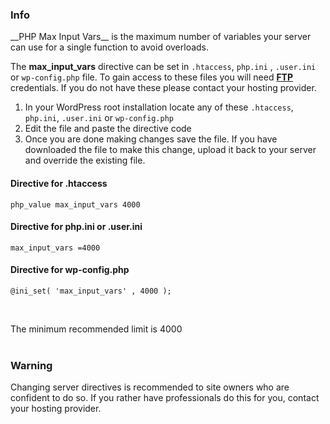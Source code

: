 <div class="thz-notification thz-notification-blue thz-align-left">
	<h3 class="thz-notification-title">Info</h3>
	<div markdown="1">__PHP Max Input Vars__ is the maximum number of variables your server can use for a single function to avoid overloads.</div>
</div>


The __max_input_vars__ directive can be set in `.htaccess`, `php.ini` , `.user.ini` or `wp-config.php` file. To gain access to these files you will need __[FTP](http://en.wikipedia.org/wiki/File_Transfer_Protocol)__ credentials. If you do not have these please contact your hosting provider.

1. In your WordPress root installation locate any of these `.htaccess`, `php.ini`, `.user.ini` or `wp-config.php`
2. Edit the file and paste the directive code
3. Once you are done making changes save the file. If you have downloaded the file to make this change, upload it back to your server and override the existing file.


#### Directive for .htaccess
```
php_value max_input_vars 4000
```
	
#### Directive for php.ini or .user.ini
```
max_input_vars =4000
```

#### Directive for wp-config.php
```
@ini_set( 'max_input_vars' , 4000 );
```
&nbsp;
<div class="thz-notification thz-notification-blue thz-align-left">
	<div markdown="1">The minimum recommended limit is 4000</div>
</div>	
&nbsp;
<div class="thz-notification thz-notification-yellow thz-align-left">
	<h3 class="thz-notification-title">Warning</h3>
	<div>Changing server directives is recommended to site owners who are confident to do so. If you rather have professionals do this for you, contact your hosting provider.
	</div>
</div>